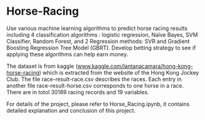 # Horse-Racing


Use various machine learning algorithms to predict horse racing results including 4 classification algorithms : logistic regression, Naïve Bayes, SVM Classifier, Random Forest, and 2 Regression methods: SVR and Gradient Boosting Regression Tree Model (GBRT). Develop betting strategy to see if applying these algorithms can help earn money.

The dataset is from kaggle (www.kaggle.com/lantanacamara/hong-kong-horse-racing) which is extracted from the website of the Hong Kong Jockey Club. The file race-result-race.csv describes the races. Each entry in another file race-result-horse.csv corresponds to one horse in a race. There are in totol 30189 racing records and 19 variables.

For details of the project, please refer to Horse_Racing.ipynb, it contains detailed explanation and conclusion of this project.


